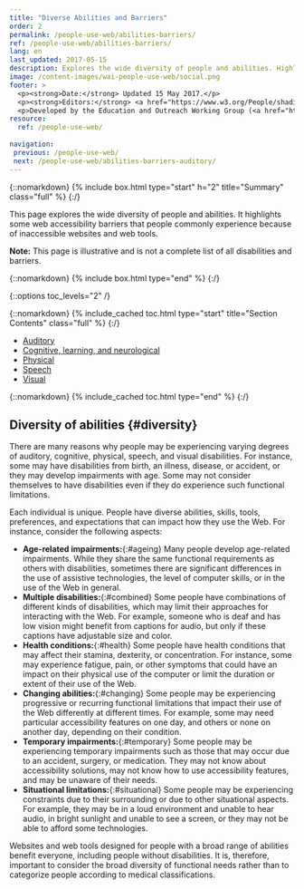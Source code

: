 ```yaml
---
title: "Diverse Abilities and Barriers"
order: 2
permalink: /people-use-web/abilities-barriers/
ref: /people-use-web/abilities-barriers/
lang: en
last_updated: 2017-05-15
description: Explores the wide diversity of people and abilities. Highlights some web accessibility barriers that people commonly experience because of inaccessible websites and web tools.
image: /content-images/wai-people-use-web/social.png
footer: >
  <p><strong>Date:</strong> Updated 15 May 2017.</p>
  <p><strong>Editors:</strong> <a href="https://www.w3.org/People/shadi/">Shadi Abou_Zahra</a>. Previous editor: <a href="https://www.w3.org/People/Brewer/">Judy Brewer</a>. <a href="https://www.w3.org/WAI/intro/people-use-web/acknowledgments">Acknowledgments</a>.</p>
  <p>Developed by the Education and Outreach Working Group (<a href="http://www.w3.org/WAI/EO/">EOWG</a>). Previously developed with the <a href="https://www.w3.org/WAI/EO/2008/wai-age-tf">WAI-AGE Task Force</a>, with support of the <a href="https://www.w3.org/WAI/WAI-AGE/">WAI-AGE Project</a>.</p>
resource:
  ref: /people-use-web/
  
navigation:
 previous: /people-use-web/
 next: /people-use-web/abilities-barriers-auditory/
---
```


{::nomarkdown}
{% include box.html type="start" h="2" title="Summary" class="full" %}
{:/}

This page explores the wide diversity of people and abilities. It highlights some web accessibility barriers that people commonly experience because of inaccessible websites and web tools.

**Note:** This page is illustrative and is not a complete list of all disabilities and barriers.

{::nomarkdown}
{% include box.html type="end" %}
{:/}


{::options toc_levels="2" /}

{::nomarkdown}
{% include_cached toc.html type="start" title="Section Contents" class="full" %}
{:/}

- [Auditory](/people-use-web/abilities-barriers-auditory/)
- [Cognitive, learning, and neurological](/people-use-web/abilities-barriers-cognitive/)
- [Physical](/people-use-web/abilities-barriers-physical/)
- [Speech](/people-use-web/abilities-barriers-speech/)
- [Visual](/people-use-web/abilities-barriers-visual/)

{::nomarkdown}
{% include_cached toc.html type="end" %}
{:/}

## Diversity of abilities {#diversity}

There are many reasons why people may be experiencing varying degrees of auditory, cognitive, physical, speech, and visual disabilities. For instance, some may have disabilities from birth, an illness, disease, or accident, or they may develop impairments with age. Some may not consider themselves to have disabilities even if they do experience such functional limitations.

Each individual is unique. People have diverse abilities, skills, tools, preferences, and expectations that can impact how they use the Web. For instance, consider the following aspects:

-   **Age-related impairments:**{:#ageing} Many people develop age-related impairments. While they share the same functional requirements as others with disabilities, sometimes there are significant differences in the use of assistive technologies, the level of computer skills, or in the use of the Web in general.
-   **Multiple disabilities:**{:#combined} Some people have combinations of different kinds of disabilities, which may limit their approaches for interacting with the Web. For example, someone who is deaf and has low vision might benefit from captions for audio, but only if these captions have adjustable size and color.
-   **Health conditions:**{:#health} Some people have health conditions that may affect their stamina, dexterity, or concentration. For instance, some may experience fatigue, pain, or other symptoms that could have an impact on their physical use of the computer or limit the duration or extent of their use of the Web.
-   **Changing abilities:**{:#changing} Some people may be experiencing progressive or recurring functional limitations that impact their use of the Web differently at different times. For example, some may need particular accessibility features on one day, and others or none on another day, depending on their condition.
-   **Temporary impairments:**{:#temporary} Some people may be experiencing temporary impairments such as those that may occur due to an accident, surgery, or medication. They may not know about accessibility solutions, may not know how to use accessibility features, and may be unaware of their needs.
-   **Situational limitations:**{:#situational} Some people may be experiencing constraints due to their surrounding or due to other situational aspects. For example, they may be in a loud environment and unable to hear audio, in bright sunlight and unable to see a screen, or they may not be able to afford some technologies.

Websites and web tools designed for people with a broad range of abilities benefit everyone, including people without disabilities. It is, therefore, important to consider the broad diversity of functional needs rather than to categorize people according to medical classifications. 